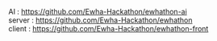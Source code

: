 AI : https://github.com/Ewha-Hackathon/ewhathon-ai  
server : https://github.com/Ewha-Hackathon/ewhathon  
client : https://github.com/Ewha-Hackathon/ewhathon-front
